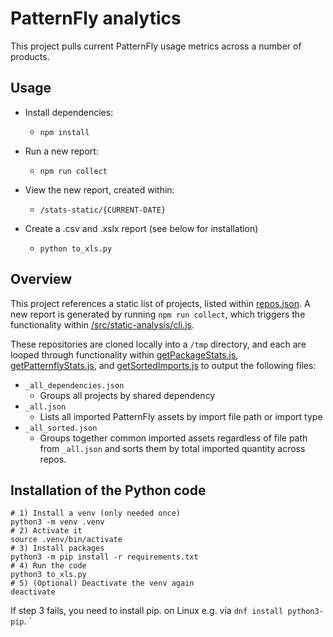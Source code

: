 # PatternFly analytics

This project pulls current PatternFly usage metrics across a number of products.

## Usage

- Install dependencies:
  - `npm install`
- Run a new report:
  - `npm run collect`
- View the new report, created within:
  - `/stats-static/{CURRENT-DATE}`

- Create a .csv and .xslx report (see below for installation)
  - `python to_xls.py` 


## Overview

This project references a static list of projects, listed within [repos.json](/repos.json).  A new report is generated by running `npm run collect`, which triggers the functionality within [/src/static-analysis/cli.js](/src/static-analysis/cli.js).

These repositories are cloned locally into a `/tmp` directory, and each are looped through functionality within [getPackageStats.js](/src/static-analysis/getPackageStats.js), [getPatternflyStats.js](/src/static-analysis/getPatternflyStats.js), and [getSortedImports.js](/src/static-analysis/getSortedImports.js) to output the following files:

- `_all_dependencies.json`
  - Groups all projects by shared dependency
- `_all.json`
  - Lists all imported PatternFly assets by import file path or import type
- `_all_sorted.json`
  - Groups together common imported assets regardless of file path from `_all.json` and sorts them by total imported quantity across repos.


## Installation of the Python code

```shell
# 1) Install a venv (only needed once)
python3 -m venv .venv
# 2) Activate it
source .venv/bin/activate
# 3) Install packages
python3 -m pip install -r requirements.txt
# 4) Run the code
python3 to_xls.py
# 5) (Optional) Deactivate the venv again
deactivate
```

If step 3 fails, you need to install pip. on Linux e.g.
via `dnf install python3-pip`.
`